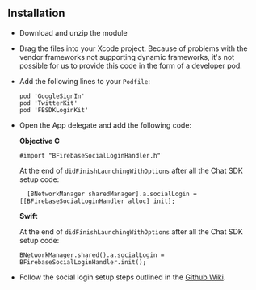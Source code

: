 ## Installation

+ Download and unzip the module
+ Drag the files into your Xcode project. Because of problems with the vendor frameworks not supporting dynamic frameworks, it's not possible for us to provide this code in the form of a developer pod. 
+ Add the following lines to your `Podfile`:

  ```
  pod 'GoogleSignIn'
  pod 'TwitterKit'
  pod 'FBSDKLoginKit'
  ```
  
+ Open the App delegate and add the following code:

  **Objective C**
  
  ```
  #import "BFirebaseSocialLoginHandler.h"
  ```
   
  At the end of `didFinishLaunchingWithOptions` after all the Chat SDK setup code:
  
  ```
    [BNetworkManager sharedManager].a.socialLogin = [[BFirebaseSocialLoginHandler alloc] init];
  ```
  
  **Swift**
  
  At the end of `didFinishLaunchingWithOptions` after all the Chat SDK setup code:
  
  ```
  BNetworkManager.shared().a.socialLogin = BFirebaseSocialLoginHandler.init();
  ```
  
+ Follow the social login setup steps outlined in the [Github Wiki](https://github.com/chat-sdk/chat-sdk-ios/wiki).